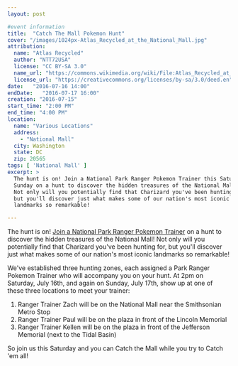 ```yaml
---
layout: post

#event information
title:  "Catch The Mall Pokemon Hunt"
cover: "/images/1024px-Atlas_Recycled_at_the_National_Mall.jpg"
attribution:
  name: "Atlas Recycled"
  author: "NTT72USA"
  license: "CC BY-SA 3.0"
  name_url: "https://commons.wikimedia.org/wiki/File:Atlas_Recycled_at_the_National_Mall.jpg"
  license_url: "https://creativecommons.org/licenses/by-sa/3.0/deed.en"
date:   "2016-07-16 14:00"
endDate:   "2016-07-17 16:00"
creation: "2016-07-15"
start_time: "2:00 PM"
end_time: "4:00 PM"
location:
  name: "Various Locations"
  address:
    - "National Mall"
  city: Washington
  state: DC
  zip: 20565
tags: [ 'National Mall' ]
excerpt: >
  The hunt is on! Join a National Park Ranger Pokemon Trainer this Saturday and
  Sunday on a hunt to discover the hidden treasures of the National Mall!
  Not only will you potentially find that Charizard you've been hunting for,
  but you'll discover just what makes some of our nation's most iconic
  landmarks so remarkable!

---
```


The hunt is on! [Join a National Park Ranger Pokemon
Trainer](https://www.facebook.com/events/256703658048805/) on a hunt to discover
the hidden treasures of the National Mall! Not only will you potentially find
that Charizard you've been hunting for, but you'll discover just what makes some
of our nation's most iconic landmarks so remarkable!

We've established three hunting zones, each assigned a Park Ranger Pokemon
Trainer who will accompany you on your hunt. At 2pm on Saturday, July 16th, and
again on Sunday, July 17th, show up at one of these three locations to meet your
trainer:

1. Ranger Trainer Zach will be on the National Mall near the Smithsonian Metro
Stop   
2. Ranger Trainer Paul will be on the plaza in front of the Lincoln
Memorial  
3. Ranger Trainer Kellen will be on the plaza in front of the
Jefferson Memorial (next to the Tidal Basin)  

So join us this Saturday and you can Catch the Mall while you try to Catch 'em
all!
